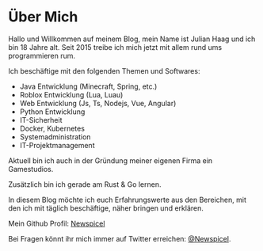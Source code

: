 # Über Mich
<!-- type: static -->
<!-- date: 1970-01-01 01:00:00 -->
Hallo und Willkommen auf meinem Blog, mein Name ist Julian Haag und ich bin 18 Jahre alt. Seit 2015 treibe ich mich jetzt mit allem rund ums programmieren rum.

Ich beschäftige mit den folgenden Themen und Softwares:

*   Java Entwicklung (Minecraft, Spring, etc.)
*   Roblox Entwicklung (Lua, Luau)
*   Web Entwicklung (Js, Ts, Nodejs, Vue, Angular)
*   Python Entwicklung
*   IT-Sicherheit
*   Docker, Kubernetes
*   Systemadministration
*   IT-Projektmanagement

Aktuell bin ich auch in der Gründung meiner eigenen Firma ein Gamestudios.

Zusätzlich bin ich gerade am Rust & Go lernen.

In diesem Blog möchte ich euch Erfahrungswerte aus den Bereichen, mit den ich mit täglich beschäftige, näher bringen und erklären.

Mein Github Profil: [Newspicel](https://github.com/newspicel)

Bei Fragen könnt ihr mich immer auf Twitter erreichen: [@Newspicel](https://twiter.com/newspicel).
